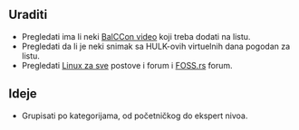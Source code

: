 ## Uraditi

* Pregledati ima li neki [BalCCon video](https://www.youtube.com/playlist?list=PLyHRd2YK1T4wUf0iuLNT77D4h5Ne3xBPW) koji treba dodati na listu.
* Pregledati da li je neki snimak sa HULK-ovih virtuelnih dana pogodan za listu.
* Pregledati [Linux za sve](http://www.linuxzasve.com/) postove i forum i [FOSS.rs](http://www.foss.rs/) forum.

## Ideje

* Grupisati po kategorijama, od početničkog do ekspert nivoa.

